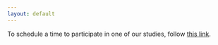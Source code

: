 ```yaml
---
layout: default
---
```


To schedule a time to participate in one of our studies, follow [this link](https://awh-vogel.sona-systems.com/Default.aspx?ReturnUrl=/).
